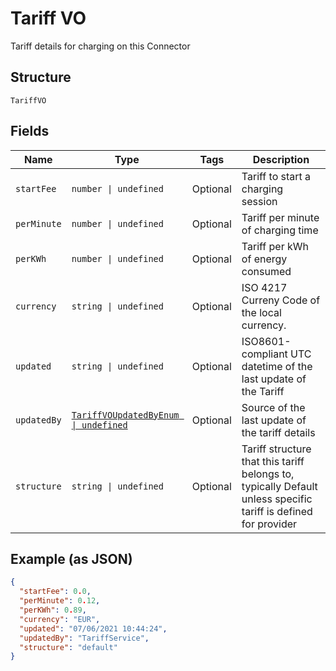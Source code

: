 
# Tariff VO

Tariff details for charging on this Connector

## Structure

`TariffVO`

## Fields

| Name | Type | Tags | Description |
|  --- | --- | --- | --- |
| `startFee` | `number \| undefined` | Optional | Tariff to start a charging session |
| `perMinute` | `number \| undefined` | Optional | Tariff per minute of charging time |
| `perKWh` | `number \| undefined` | Optional | Tariff per kWh of energy consumed |
| `currency` | `string \| undefined` | Optional | ISO 4217 Curreny Code of the local currency. |
| `updated` | `string \| undefined` | Optional | ISO8601-compliant UTC datetime of the last update of the Tariff |
| `updatedBy` | [`TariffVOUpdatedByEnum \| undefined`](../../doc/models/tariff-vo-updated-by-enum.md) | Optional | Source of the last update of the tariff details |
| `structure` | `string \| undefined` | Optional | Tariff structure that this tariff belongs to, typically Default unless specific tariff is defined for provider |

## Example (as JSON)

```json
{
  "startFee": 0.0,
  "perMinute": 0.12,
  "perKWh": 0.89,
  "currency": "EUR",
  "updated": "07/06/2021 10:44:24",
  "updatedBy": "TariffService",
  "structure": "default"
}
```

